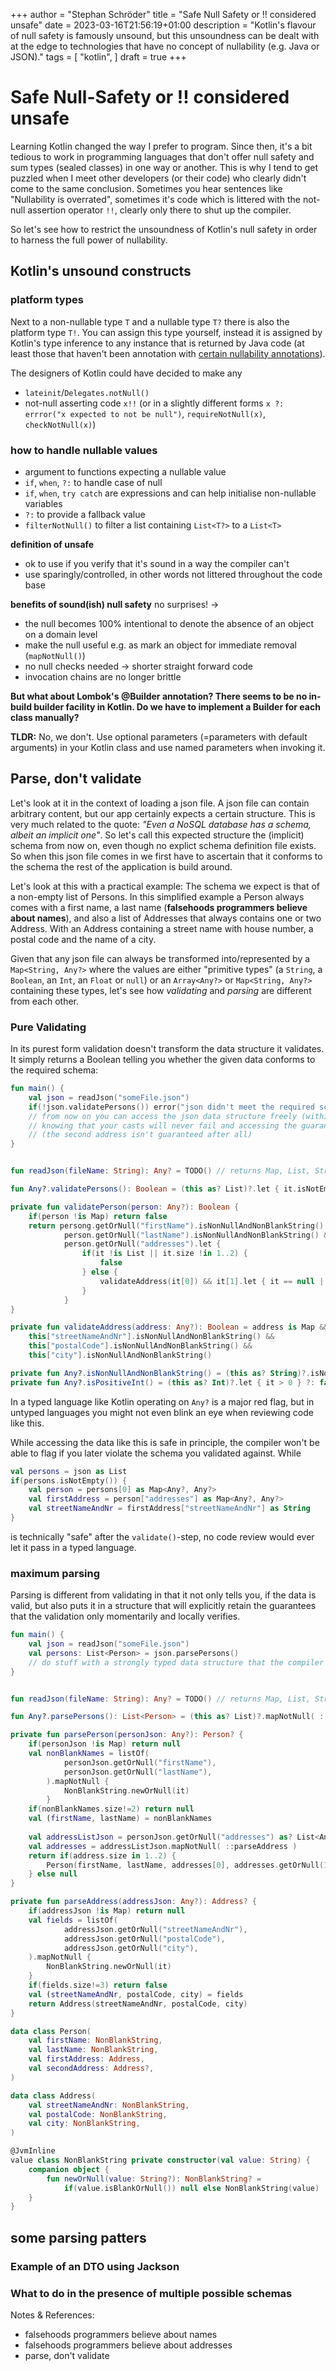 +++
author = "Stephan Schröder"
title = "Safe Null Safety or !! considered unsafe"
date = 2023-03-16T21:56:19+01:00
description = "Kotlin's flavour of null safety is famously unsound, but this unsoundness can be dealt with at the edge to technologies that have no concept of nullability (e.g. Java or JSON)."
tags = [
    "kotlin",
]
draft = true
+++

# Safe Null-Safety or !! considered unsafe

Learning Kotlin changed the way I prefer to program.
Since then, it's a bit tedious to work in programming languages that don't offer null safety and sum types (sealed classes) in one way or another.
This is why I tend to get puzzled when I meet other developers (or their code) who clearly didn't come to the same conclusion.
Sometimes you hear sentences like "Nullability is overrated", sometimes it's code which is littered with the not-null assertion operator `!!`,
clearly only there to shut up the compiler.

So let's see how to restrict the unsoundness of Kotlin's null safety in order to harness the full power of nullability.

## Kotlin's unsound constructs


### platform types

Next to a non-nullable type `T` and a nullable type `T?` there is also the platform type `T!`. You can assign this type yourself,
instead it is assigned by Kotlin's type inference to any instance that is returned by Java code (at least those that haven't been
annotation with [certain nullability annotations](https://www.baeldung.com/kotlin/platform-types#java-annotations-supporting-nullability-check)).

The designers of Kotlin could have decided to make any

- `lateinit`/`Delegates.notNull()`
- not-null asserting code `x!!` (or in a slightly different forms `x ?: errror("x expected to not be null")`, `requireNotNull(x)`, `checkNotNull(x)`)

### how to handle nullable values
- argument to functions expecting a nullable value
- `if`, `when`, `?:` to handle case of null
- `if`, `when`, `try catch` are expressions and can help initialise non-nullable variables
- `?:` to provide a fallback value
- `filterNotNull()` to filter a list containing `List<T?>` to a `List<T>`

**definition of unsafe**
- ok to use if you verify that it's sound in a way the compiler can't
- use sparingly/controlled, in other words not littered throughout the code base

**benefits of sound(ish) null safety**
no surprises! ->
- the null becomes 100% intentional to denote the absence of an object on a domain level
- make the null useful e.g. as mark an object for immediate removal (`mapNotNull()`)
- no null checks needed -> shorter straight forward code
- invocation chains are no longer brittle

**But what about Lombok's @Builder annotation? There seems to be no in-build builder facility in Kotlin. Do we have to implement a Builder for each class manually?**

**TLDR:** No, we don't. Use optional parameters (=parameters with default arguments) in your Kotlin class and use named parameters when invoking it.

## Parse, don't validate

Let's look at it in the context of loading a json file. A json file can contain
arbitrary content, but our app certainly expects a certain structure. This is very much related to the quote:
*"Even a NoSQL database has a schema, albeit an implicit one"*. So let's call this expected structure
the (implicit) schema from now on, even though no explict schema definition file exists. 
So when this json file comes in we first have to ascertain that it conforms to the schema the rest of the application is build around.

Let's look at this with a practical example: The schema we expect is that of a non-empty list of Persons.
In this simplified example a Person always comes with a first name, a last name 
(**falsehoods programmers believe about names**), and also a list of Addresses that always contains one or two Address.
With an Address containing a street name with house number, a postal code and the name of a city.

Given that any json file can always be transformed into/represented by a `Map<String, Any?>` where the values are either "primitive types"
(a `String`, a `Boolean`, an `Int`, an `Float` or `null`) or an `Array<Any?>` or `Map<String, Any?>` containing these types,
let's see how *validating* and *parsing* are different from each other. 

### Pure Validating

In its purest form validation doesn't transform the data structure it validates. It simply returns a Boolean telling you
whether the given data conforms to the required schema:
```kotlin
fun main() {
    val json = readJson("someFile.json")
    if(!json.validatePersons()) error("json didn't meet the required schema")
    // from now on you can access the json data structure freely (within the limits of the schema)
    // knowing that your casts will never fail and accessing the guaranteed content will never return null
    // (the second address isn't guaranteed after all)
}


fun readJson(fileName: String): Any? = TODO() // returns Map, List, String, Int, Float or null

fun Any?.validatePersons(): Boolean = (this as? List)?.let { it.isNotEmpty() && it.all { ::validatePerson } } ?: false

private fun validatePerson(person: Any?): Boolean {
    if(person !is Map) return false
    return persong.getOrNull("firstName").isNonNullAndNonBlankString() &&
            person.getOrNull("lastName").isNonNullAndNonBlankString() &&
            person.getOrNull("addresses").let {
                if(it !is List || it.size !in 1..2) {
                    false
                } else {
                    validateAddress(it[0]) && it[1].let { it == null || validateAddress(it) }
                }
            }
}

private fun validateAddress(address: Any?): Boolean = address is Map &&
    this["streetNameAndNr"].isNonNullAndNonBlankString() &&
    this["postalCode"].isNonNullAndNonBlankString() &&
    this["city"].isNonNullAndNonBlankString()

private fun Any?.isNonNullAndNonBlankString() = (this as? String)?.isNotBlank() ?: false
private fun Any?.isPositiveInt() = (this as? Int)?.let { it > 0 } ?: false
```
In a typed language like Kotlin operating on `Any?` is a major red flag, but in untyped languages you might not even
blink an eye when reviewing code like this.

While accessing the data like this is safe in principle, the compiler won't be able to flag if you later violate the schema
you validated against. While
```kotlin
val persons = json as List
if(persons.isNotEmpty()) {
    val person = persons[0] as Map<Any?, Any?>
    val firstAddress = person["addresses"] as Map<Any?, Any?>
    val streetNameAndNr = firstAddress["streetNameAndNr"] as String
}
```
is technically "safe" after the `validate()`-step, no code review would ever let it pass in a typed language.

### maximum parsing

Parsing is different from validating in that it not only tells you, if the data is valid, but also puts it in a structure
that will explicitly retain the guarantees that the validation only momentarily and locally verifies.

```kotlin
fun main() {
    val json = readJson("someFile.json")
    val persons: List<Person> = json.parsePersons()
    // do stuff with a strongly typed data structure that the compiler can reason about
}


fun readJson(fileName: String): Any? = TODO() // returns Map, List, String, Int, Float or null

fun Any?.parsePersons(): List<Person> = (this as? List)?.mapNotNull( ::parsePerson ) ?: emptyList()

private fun parsePerson(personJson: Any?): Person? {
    if(personJson !is Map) return null
    val nonBlankNames = listOf(
            personJson.getOrNull("firstName"),
            personJson.getOrNull("lastName"),
        ).mapNotNull {
            NonBlankString.newOrNull(it)
        }
    if(nonBlankNames.size!=2) return null
    val (firstName, lastName) = nonBlankNames
    
    val addressListJson = personJson.getOrNull("addresses") as? List<Any?> ?: emptyList()
    val addresses = addressListJson.mapNotNull( ::parseAddress )
    return if(address.size in 1..2) {
        Person(firstName, lastName, addresses[0], addresses.getOrNull(1))
    } else null
}

private fun parseAddress(addressJson: Any?): Address? {
    if(addressJson !is Map) return null
    val fields = listOf(
            addressJson.getOrNull("streetNameAndNr"),
            addressJson.getOrNull("postalCode"),
            addressJson.getOrNull("city"),
    ).mapNotNull {
        NonBlankString.newOrNull(it)
    }
    if(fields.size!=3) return false
    val (streetNameAndNr, postalCode, city) = fields
    return Address(streetNameAndNr, postalCode, city)
}

data class Person(
    val firstName: NonBlankString,
    val lastName: NonBlankString,
    val firstAddress: Address,
    val secondAddress: Address?, 
)

data class Address(
    val streetNameAndNr: NonBlankString,
    val postalCode: NonBlankString,
    val city: NonBlankString,
)

@JvmInline
value class NonBlankString private constructor(val value: String) {
    companion object {
        fun newOrNull(value: String?): NonBlankString? =
            if(value.isBlankOrNull()) null else NonBlankString(value)  
    }
}
```

## some parsing patters

### Example of an DTO using Jackson

### What to do in the presence of multiple possible schemas

Notes & References:
- falsehoods programmers believe about names
- falsehoods programmers believe about addresses
- parse, don't validate